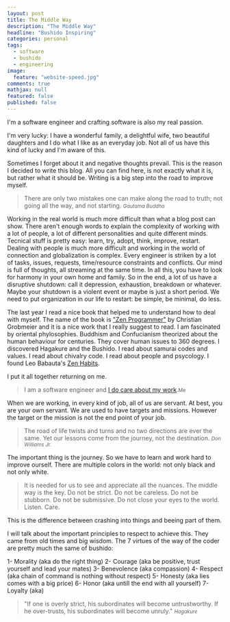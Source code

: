 ```yaml
---
layout: post
title: The Middle Way
description: "The Middle Way"
headline: "Bushido Inspiring"
categories: personal
tags: 
  - software
  - bushido
  - engineering
image: 
  feature: "website-speed.jpg"
comments: true
mathjax: null
featured: false
published: false
---
```


I'm a software engineer and crafting software is also my real passion. 

I'm very lucky: I have a wonderful
family, a delightful wife, two beautiful daughters and I do what I like as an everyday job.
Not all of us have this kind of lucky and I'm aware of this.

Sometimes I forget about it and negative thoughts prevail.
This is the reason I decided to write this blog.
All you can find here, is not exactly what it is, but rather what it should be.
Writing is a big step into the road to improve myself.

> There are only two mistakes one can make along the road to truth; not going all the way, and not starting.
> <small><cite title="Gautama Buddha">Gautama Buddha</cite></small>

Working in the real world is much more difficult than what a blog post can show.
There aren't enough words to explain the complexity of working with a lot of people,
a lot of different personalities and quite different minds.
Tecnical stuff is pretty easy: learn, try, adopt, think, improve, restart.
Dealing with people is much more difficult and working in the world of connection and globalization is complex.
Every engineer is striken by a lot of tasks, issues, requests, time/resource constraints and conflicts.
Our mind is full of thoughts, all streaming at the same time.
In all this, you have to look for harmony in your own home and family.
So in the end, a lot of us have a disruptive shutdown: call it depression, exhaustion, breakdown or whatever.
Maybe your shutdown is a violent event or maybe is just a short period.
We need to put organization in our life to restart: be simple, be minimal, do less.

The last year I read a nice book that helped me to understand how to deal with myself.
The name of the book is ["Zen Programmer"](http://www.zenprogrammer.org/) by Christian Grobmeier
and it is a nice work that I really suggest to read.
I am fascinated by oriental phylosophies.
Buddhism and Confucianism theorized about the human
behaviour for centuries. They cover human issues to 360 degrees.
I discovered Hagakure and the Bushido. I read about samurai codes and values.
I read about chivalry code. I read about people and psycology.
I found Leo Babauta's [Zen Habits](http://zenhabits.net/).

I put it all together returning on me.

> I am a software engineer and [I do care about my work](http://zenhabits.net/care/).<small>Me</small>

When we are working, in every kind of job, all of us are servant.
At best, you are your own servant.
We are used to have targets and missions.
However the target or the mission is not the end point of your job.

> The road of life twists and turns and no two directions are ever the same.
> Yet our lessons come from the journey, not the destination.
> <small><cite title="Don Williams Jr.">Don Williams Jr.</cite></small>

The important thing is the journey.
So we have to learn and work hard to improve ourself.
There are multiple colors in the world: not only black and not only white.

>It is needed for us to see and appreciate all the nuances.
>The middle way is the key.
>Do not be strict. Do not be careless.
>Do not be stubborn. Do not be submissive.
>Do not close your eyes to the world.
>Listen. 
>Care.

This is the difference between crashing into things and beeing part of them.

I will talk about the important principles to respect to achieve this.
They came from old times and big wisdom. The 7 virtues of the way of the coder are
pretty much the same of bushido:

1- Morality (aka do the right thing)
2- Courage (aka be positive, trust yourself and lead your mates)
3- Benevolence (aka compassion)
4- Respect (aka chain of command is nothing without respect)
5- Honesty (aka lies comes with a big price)
6- Honor (aka untill the end with all yourself)
7- Loyalty (aka)

> "If one is overly strict, his subordinates will become untrustworthy. If he over-trusts, his subordinates will become unruly."
> <small><cite title="Hagakure">Hagakure</cite></small>



